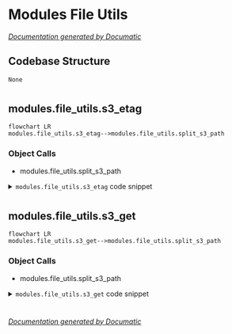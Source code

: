 # Modules File Utils

[_Documentation generated by Documatic_](https://www.documatic.com)

<!---Documatic-section-Codebase Structure-start--->
## Codebase Structure

<!---Documatic-block-system_architecture-start--->
```mermaid
None
```
<!---Documatic-block-system_architecture-end--->

# #
<!---Documatic-section-Codebase Structure-end--->

<!---Documatic-section-modules.file_utils.s3_etag-start--->
## modules.file_utils.s3_etag

<!---Documatic-section-s3_etag-start--->
```mermaid
flowchart LR
modules.file_utils.s3_etag-->modules.file_utils.split_s3_path
```

### Object Calls

* modules.file_utils.split_s3_path

<!---Documatic-block-modules.file_utils.s3_etag-start--->
<details>
	<summary><code>modules.file_utils.s3_etag</code> code snippet</summary>

```python
@s3_request
def s3_etag(url: str) -> Optional[str]:
    s3_resource = boto3.resource('s3')
    (bucket_name, s3_path) = split_s3_path(url)
    s3_object = s3_resource.Object(bucket_name, s3_path)
    return s3_object.e_tag
```
</details>
<!---Documatic-block-modules.file_utils.s3_etag-end--->
<!---Documatic-section-s3_etag-end--->

# #
<!---Documatic-section-modules.file_utils.s3_etag-end--->

<!---Documatic-section-modules.file_utils.s3_get-start--->
## modules.file_utils.s3_get

<!---Documatic-section-s3_get-start--->
```mermaid
flowchart LR
modules.file_utils.s3_get-->modules.file_utils.split_s3_path
```

### Object Calls

* modules.file_utils.split_s3_path

<!---Documatic-block-modules.file_utils.s3_get-start--->
<details>
	<summary><code>modules.file_utils.s3_get</code> code snippet</summary>

```python
@s3_request
def s3_get(url: str, temp_file: IO) -> None:
    s3_resource = boto3.resource('s3')
    (bucket_name, s3_path) = split_s3_path(url)
    s3_resource.Bucket(bucket_name).download_fileobj(s3_path, temp_file)
```
</details>
<!---Documatic-block-modules.file_utils.s3_get-end--->
<!---Documatic-section-s3_get-end--->

# #
<!---Documatic-section-modules.file_utils.s3_get-end--->

[_Documentation generated by Documatic_](https://www.documatic.com)